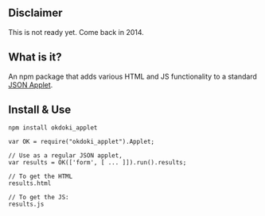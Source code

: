 
Disclaimer
--------

This is not ready yet. Come back in 2014.

What is it?
----------

An npm package that adds various HTML and JS functionality
to a standard [JSON Applet](https://github.com/da99/json_applet).

Install & Use
-------------

    npm install okdoki_applet

    var OK = require("okdoki_applet").Applet;

    // Use as a regular JSON applet,
    var results = OK(['form', [ ... ]]).run().results;

    // To get the HTML
    results.html

    // To get the JS:
    results.js



